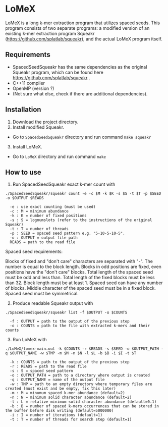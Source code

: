 # LoMeX

LoMeX is a long k-mer extraction program that utilizes spaced seeds. This program consists of two separate programs: a modified version of an existing k-mer extraction program Squeakr (https://github.com/splatlab/squeakr), and the actual LoMeX program itself.

## Requirements
- SpacedSeedSqueakr has the same dependencies as the original Squeakr program, which can be found here https://github.com/splatlab/squeakr .
- C++11 compiler
- OpenMP (version ?)
- (Not sure what else, check if there are additional dependencies).

## Installation

1. Download the project directory.
2. Install modified Squeakr.
- Go to ```SpacedSeedSqueakr``` directory and run command ```make squeakr```
3. Install LoMeX.
- Go to ```LoMeX``` directory and run command ```make```

## How to use

1. Run SpacedSeedSqueakr exact k-mer count with

```
./SpacedSeedSqueakr/squeakr count -e -c $M -k $K -s $S -t $T -p $SEED -o $OUTPUT $READS
  
  -e : use exact counting (must be used)
  -c : M = minimum abundance
  -k : K = number of fixed positions
  -s : S = lognumslots (refer to the instructions of the original Squeakr)
  -t : T = number of threads
  -p : SEED = spaced seed pattern e.g. "5-10-5-10-5".
  -o : OUTPUT = output file path
  READS = path to the read file
```
  Spaced seed requirements:

  Blocks of fixed and "don't care" characters are separated with "-". The number is equal to the block length. Blocks in odd positions are fixed, even positions have the "don't care" blocks. Total length of the spaced seed must be odd and less than. Total length of the fixed blocks must be less than 32. Block length must be at least 1. Spaced seed can have any number of blocks. Middle character of the spaced seed must be in a fixed block. Spaced seed must be symmetrical.


2. Produce readable Squeakr output with

```
./SpacedSeedSqueakr/squeakr list -f $OUTPUT -o $COUNTS

  -f : OUTPUT = path to the output of the previous step
  -o : COUNTS = path to the file with extracted k-mers and their counts
```

3. Run LoMeX with
```
./LoMeX/lomex-main.out -k $COUNTS -r $READS -s $SEED -o $OUTPUT_PATH -q $OUTPUT_NAME -w $TMP -m $M -n $N -l $L -b $B -i $I -t $T
  
  -k : COUNTS = path to the output of the previous step
  -r : READS = path to the read file
  -s : S = spaced seed pattern
  -o : OUTPUT_PATH = path to a directory where output is created
  -q : OUTPUT_NAME = name of the output file
  -w : TMP = path to an empty directory where temporary files are created (must exist and be empty, fix this later)
  -m : M = minumum spaced k-mer abundance (default=2)
  -n : N = minimum solid character abundance (default=2)
  -l : L = relative minimum solid character abundance (default=0.1)
  -b : B = number of spaced k-mers occurrences that can be stored in the buffer before disk writing (default=5000000)
  -i : I = number of iterations (default=1)
  -t : T = number of threads for search step (default=1) 
```








